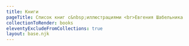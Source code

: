 ```yaml
---
title: Книги
pageTitle: Список книг с&nbsp;иллюстрациями <br>Евгения Шабельника
collectionToRender: books
eleventyExcludeFromCollections: true
layout: base.njk
---
```

